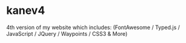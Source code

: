 # kanev4
4th version of my website which includes: (FontAwesome / Typed.js / JavaScript / JQuery / Waypoints / CSS3 &amp; More)

